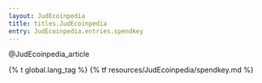```yaml
---
layout: JudEcoinpedia
title: titles.JudEcoinpedia
entry: JudEcoinpedia.entries.spendkey
---
```


@JudEcoinpedia_article

{% t global.lang_tag %}
{% tf resources/JudEcoinpedia/spendkey.md %}
